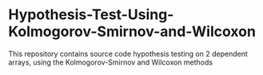 # Hypothesis-Test-Using-Kolmogorov-Smirnov-and-Wilcoxon
This repository contains source code hypothesis testing on 2 dependent arrays, using the Kolmogorov-Smirnov and Wilcoxon methods

